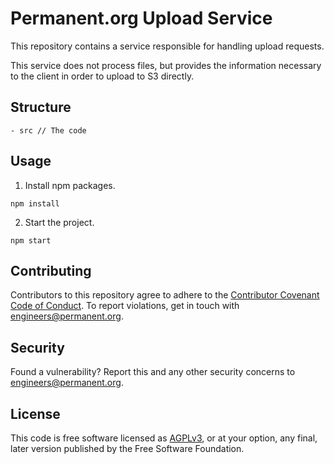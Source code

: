 # Permanent.org Upload Service

This repository contains a service responsible for handling upload requests.

This service does not process files, but provides the information necessary to the client in order to upload to S3 directly.

## Structure

```
- src // The code
```

## Usage

1. Install npm packages.

```
npm install
```

2. Start the project.

```
npm start
```

## Contributing

Contributors to this repository agree to adhere to the [Contributor Covenant Code of Conduct](CODE_OF_CONDUCT.md). To report violations, get in touch with engineers@permanent.org.

## Security

Found a vulnerability? Report this and any other security concerns to engineers@permanent.org.

## License

This code is free software licensed as [AGPLv3](LICENSE), or at your
option, any final, later version published by the Free Software
Foundation.
